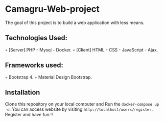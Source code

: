# Camagru-Web-project
 
 The goal of this project is to build a web application with less means.
 
 ## Technologies Used:
 ◦ [Server] PHP - Mysql - Docker.
 ◦ [Client] HTML - CSS - JavaScript - Ajax.
 
 ## Frameworks used:
 ◦ Bootstrap 4.
 ◦ Material Design Bootstrap.
 
 ## Installation
 Clone this repository on your local computer and Run the `docker-compose up -d`.
 You can access website by visiting `http://localhost/users/register`.
  Register and have fun !!
 
